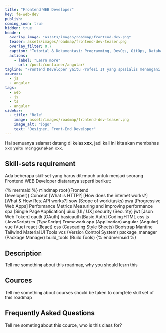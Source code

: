 ```yaml
---
title: "Frontend WEB Developer"
key: fe-web-dev
publish: 
coming_soon: true
hidden: true
header:
  overlay_image: "assets/images/roadmap/frontend-dev.png"
  teaser: assets/images/roadmap/frontend-dev-teaser.png
  overlay_filter: 0.7
  caption: "Tutorial & Dokumentasi: Programming, DevOps, GitOps, Database, & Servers"
  actions:
    - label: "Learn more"
      url: /posts/container/angular/
tagline: "Frontend Developer yaitu Profesi IT yang spesialis menangani graphical user interface dari suatu website dengan menggunakan HTML, Javascript dan CSS berserta frameworknya"
cources:
  - js
  - angular
tags:
  - web
  - js
  - ts
  - angular
sidebar:
  - title: "Role"
    image: assets/images/roadmap/frontend-dev-teaser.png
    image_alt: "logo"
    text: "Designer, Front-End Developer"
---
```


Hai semuanya selamat datang di kelas **xxx**, jadi kali ini kita akan membahas xxx yaitu menggunakan [xxx](link). 

<!--more-->

## Skill-sets requirement

Ada beberapa skill-set yang harus ditempuh untuk menjadi seorang Frontend WEB Developer diataranya seperti berikut:

{% mermaid %}
mindmap
  root((Frontend <br>Developer))
    Concept
      [What is HTTP?]
      [How does the internet works?]
      [What & How Rest API works?]
    sow (Scope of work/tasks)
      pwa [Progressive Web Apps]
        Performance Metrics
        Measuring and improving performance
      spa [Single Page Application]
      uiux [UI / UX]
      security (Security)
        jwt [Json Web Token]
        oauth [OAuth]
        basicauth [Basic Auth]
    Coding
      HTML
      css
      js (JavaScript)
      ts (TypeScript)
    Framework
      app (Application)
        angular (Angular)
        vue (Vue)
        react (React)
      css (Cascading Style Sheets)
        Bootstrap
        Mantine
        Tailwind
        Material UI
    Tools
      vcs (Version Control System)
      package_manager (Package Manager)
      build_tools (Build Tools)
{% endmermaid %}

## Description

Tell me something about this roadmap, why you should learn this

## Cources

Tell me something about courses should be taken to complete skill set of this roadmap

## Frequently Asked Questions

Tell me someting about this cource, who is this class for?